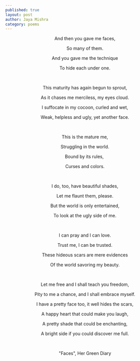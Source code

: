 ```yaml
---
published: true
layout: post
author: Jaya Mishra
category: poems
---
```

<p style="text-align: center;">And then you gave me faces,</p>

<p style="text-align: center;">So many of them.</p>

<p style="text-align: center;">And you gave me the technique</p>

<p style="text-align: center;">To hide each under one.</p>

<p style="text-align: center;">
	<br>
</p>

<p style="text-align: center;">This maturity has again begun to sprout,</p>

<p style="text-align: center;">As it chases me merciless, my eyes cloud.</p>

<p style="text-align: center;">I suffocate in my cocoon, curled and wet,</p>

<p style="text-align: center;">Weak, helpless and ugly, yet another face.</p>

<p style="text-align: center;">
	<br>
</p>

<p style="text-align: center;">This is the mature me,</p>

<p style="text-align: center;">Struggling in the world.</p>

<p style="text-align: center;">Bound by its rules,&nbsp;</p>

<p style="text-align: center;">Curses and colors.</p>

<p style="text-align: center;">
	<br>
</p>

<p style="text-align: center;">I do, too, have beautiful shades,</p>

<p style="text-align: center;">Let me flaunt them, please.</p>

<p style="text-align: center;">But the world is only entertained,</p>

<p style="text-align: center;">To look at the ugly side of me.</p>

<p style="text-align: center;">
	<br>
</p>

<p style="text-align: center;">I can pray and I can love.</p>

<p style="text-align: center;">Trust me, I can be trusted.</p>

<p style="text-align: center;">These hideous scars are mere evidences</p>

<p style="text-align: center;">Of the world savoring my beauty.</p>

<p style="text-align: center;">
	<br>
</p>

<p style="text-align: center;">Let me free and I shall teach you freedom,</p>

<p style="text-align: center;">Pity to me a chance, and I shall embrace myself.</p>

<p style="text-align: center;">I have a pretty face too, it well hides the scars,</p>

<p style="text-align: center;">A happy heart that could make you laugh,</p>

<p style="text-align: center;">A pretty shade that could be enchanting,</p>

<p style="text-align: center;">A bright side if you could discover me full.</p>

<p style="text-align: center;">
	<br>
</p>

<p style="text-align: center;">&quot;Faces&quot;, Her Green Diary</p>

<p>
	<br>
</p>
